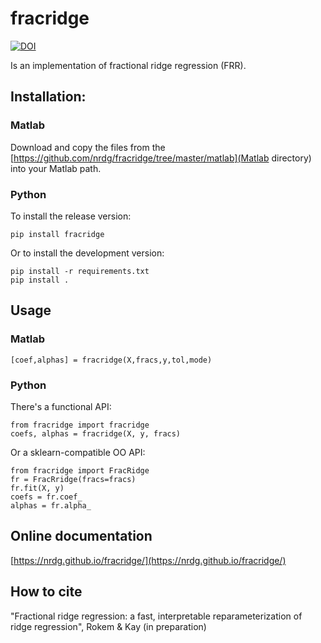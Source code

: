 # fracridge

[![DOI](https://zenodo.org/badge/261540866.svg)](https://zenodo.org/badge/latestdoi/261540866)

Is an implementation of fractional ridge regression (FRR).

## Installation:

### Matlab

Download and copy the files from the [https://github.com/nrdg/fracridge/tree/master/matlab](Matlab directory) into your
Matlab path.

### Python

To install the release version:

    pip install fracridge

Or to install the development version:

    pip install -r requirements.txt
    pip install .

## Usage

### Matlab

    [coef,alphas] = fracridge(X,fracs,y,tol,mode)


### Python

There's a functional API:

    from fracridge import fracridge
    coefs, alphas = fracridge(X, y, fracs)

Or a sklearn-compatible OO API:

    from fracridge import FracRidge
    fr = FracRridge(fracs=fracs)
    fr.fit(X, y)
    coefs = fr.coef_
    alphas = fr.alpha_

## Online documentation

[https://nrdg.github.io/fracridge/](https://nrdg.github.io/fracridge/)

## How to cite

"Fractional ridge regression: a fast, interpretable reparameterization of ridge regression", Rokem & Kay (in preparation)
